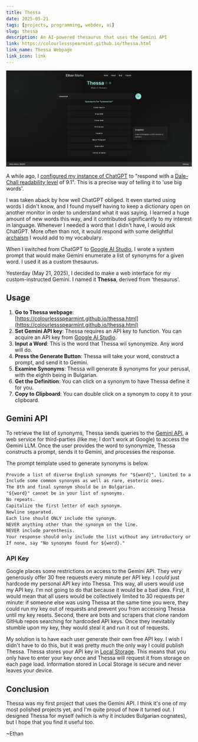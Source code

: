```yaml
---
title: Thessa
date: 2025-05-21
tags: [projects, programming, webdev, ai]
slug: thessa
description: An AI-powered thesaurus that uses the Gemini API
link: https://colourlessspearmint.github.io/thessa.html
link_name: Thessa Webpage
link_icon: link
---
```


![A screenshot of the Thessa interface showing synonyms for the word 'screenshot'](/media/thessa/screenshot.webp)

A while ago, I [configured my instance of ChatGPT](https://help.openai.com/en/articles/8096356-custom-instructions-for-chatgpt) to "respond with a [Dale-Chall readability level](https://en.wikipedia.org/wiki/Dale%E2%80%93Chall_readability_formula) of 9.1". This is a precise way of telling it to 'use big words'.

I was taken aback by how well ChatGPT obliged. It even started using words I didn't know, and I found myself having to keep a dictionary open on another monitor in order to understand what it was saying. I learned a huge amount of new words this way, and it contributed significantly to my interest in language. Whenever I needed a word that I didn't have, I would ask ChatGPT. More often than not, it would respond with some delightful [archaism](https://en.wiktionary.org/wiki/archaism) I would add to my vocabulary.

When I switched from ChatGPT to [Google AI Studio](https://aistudio.google.com), I wrote a system prompt that would make Gemini enumerate a list of synonyms for a given word. I used it as a custom thesaurus.

Yesterday (May 21, 2025), I decided to make a web interface for my custom-instructed Gemini. I named it **Thessa**, derived from 'thesaurus'.

## Usage

1. **Go to Thessa webpage**: [https://colourlessspearmint.github.io/thessa.html](https://colourlessspearmint.github.io/thessa.html)
2. **Set Gemini API key**: Thessa requires an API key to function. You can acquire an API key from [Google AI Studio](https://aistudio.google.com/app/apikey).
3. **Input a Word**: This is the word that Thessa wil synonymize. Any word will do.
4. **Press the Generate Button**: Thessa will take your word, construct a prompt, and send it to Gemini.
5. **Examine Synonyms**: Thessa will generate 8 synonyms for your perusal, with the eighth being in Bulgarian.
6. **Get the Definition**: You can click on a synonym to have Thessa define it for you.
7. **Copy to Clipboard**: You can double click on a synonym to copy it to your clipboard.

## Gemini API

To retrieve the list of synonyms, Thessa sends queries to the [Gemini API](https://ai.google.dev/gemini-api), a web service for third-parties (like me; I don't work at Google) to access the Gemini LLM. Once the user provides the word to synonymize, Thessa constructs a prompt, sends it to Gemini, and processes the response.

The prompt template used to generate synonyms is below.

```txt
Provide a list of diverse English synonyms for "${word}", limited to a maximum of 8. 
Include some common synonyms as well as rare, esoteric ones. 
The 8th and final synonym should be in Bulgarian. 
"${word}" cannot be in your list of synonyms. 
No repeats. 
Capitalize the first letter of each synonym. 
Newline separated. 
Each line should ONLY include the synonym. 
NEVER anything other than the synonym on the line. 
NEVER include parenthesis. 
Your response should only include the list without any introductory or concluding text. 
If none, say "No synonyms found for ${word}."
```

### API Key

Google places some restrictions on access to the Gemini API. They very generously offer 30 free requests every minute per API key. I *could* just hardcode my personal API key into Thessa. This way, all users would use my API key. I'm not going to do that because it would be a bad idea. First, it would mean that all users would be collectively limited to 30 requests per minute: if someone else was using Thessa at the same time you were, they could run my key out of requests and prevent you from accessing Thessa until my key resets. Second, there are bots and scrapers that clone random GitHub repos searching for hardcoded API keys. Once they inevitably stumble upon my key, they would steal it and run it out of requests.

My solution is to have each user generate their own free API key. I wish I didn't have to do this, but it was pretty much the only way I could publish Thessa. Thessa stores your API key in [Local Storage](https://developer.mozilla.org/en-US/docs/Web/API/Window/localStorage). This means that you only have to enter your key once and Thessa will request it from storage on each page load. Information stored in Local Storage is secure and never leaves your device.

## Conclusion

Thessa was my first project that uses the Gemini API. I think it's one of my most polished projects yet, and I'm quite proud of how it turned out. I designed Thessa for myself (which is why it includes Bulgarian cognates), but I hope that you find it useful too.

~Ethan
